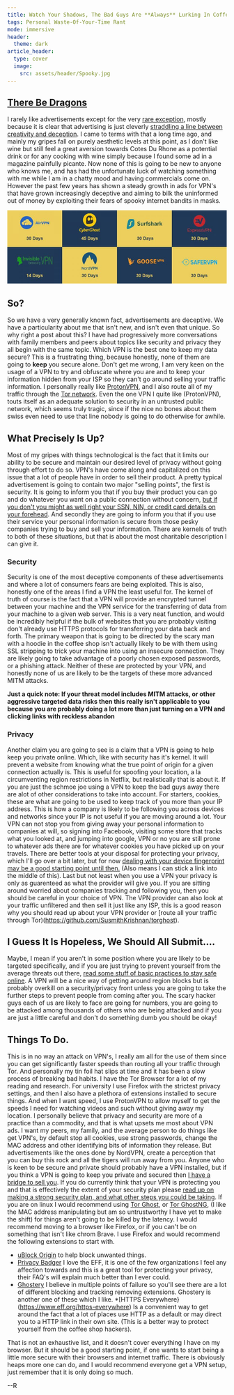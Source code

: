 ```yaml
---
title: Watch Your Shadows, The Bad Guys Are **Always** Lurking In Coffee Shops
tags: Personal Waste-Of-Your-Time Rant
mode: immersive
header:
  theme: dark
article_header:
  type: cover
  image:
    src: assets/header/Spooky.jpg
---
```


## [There Be Dragons](https://www.youtube.com/watch?v=y-Dp0QogUI4)

I rarely like advertisements except for the very [rare exception](https://www.youtube.com/watch?v=PO4lIqJiv-g), mostly because it is clear that advertising is just cleverly [straddling a line between creativity and deception](https://www.mbaskool.com/business-articles/marketing/246-advertising-art-of-lying.html). I came to terms with that a long time ago, and mainly my gripes fall on purely aesthetic levels at this point, as I don't like wine but still feel a great aversion towards Cotes Du Rhone as a potential drink or for any cooking with wine simply because I found some ad in a magazine painfully picante. Now none of this is going to be new to anyone who knows me, and has had the unfortunate luck of watching something with me while I am in a chatty mood and having commercials come on. However the past few years has shown a steady growth in ads for VPN's that have grown increasingly deceptive and aiming to bilk the uninformed out of money by exploiting their fears of spooky internet bandits in masks.

![VPN Brands](/assets/posts/vpns.jpeg)

## So?

So we have a very generally known fact, advertisements are deceptive. We have a particularity about me that isn't new, and isn't even that unique. So why right a post about this? I have had progressively more conversations with family members and peers about topics like security and privacy they all begin with the same topic. Which VPN is the best one to keep my data secure? This is a frustrating thing, because honestly, none of them are going to **keep** you secure alone. Don't get me wrong, I am very keen on the usage of a VPN to try and obfuscate where you are and to keep your information hidden from your ISP so they can't go around selling your traffic information. I personally really like [ProtonVPN](https://protonvpn.com/), and I also route all of my traffic through the [Tor network](https://github.com/SusmithKrishnan/torghost). Even the one VPN I quite like (ProtonVPN), touts itself as an adequate solution to security in an untrusted public network, which seems truly tragic, since if the nice no bones about them swiss even need to use that line nobody is going to do otherwise for awhile.

## What Precisely Is Up?

Most of my gripes with things technological is the fact that it limits our ability to be secure and maintain our desired level of privacy without going through effort to do so. VPN's have come along and capitalized on this issue that a lot of people have in order to sell their product. A pretty typical advertisement is going to contain two major "selling points", the first is security. It is going to inform you that if you buy their product you can go and do whatever you want on a public connection without concern, [but if you don't you might as well right your SSN, NIN, or credit card details on your forehead](https://www.pcmag.com/news/nordvpn-ad-banned-for-exaggerating-threat-of-public-wi-fi). And secondly they are going to inform you that if you use their service your personal information is secure from those pesky companies trying to buy and sell your information. There are kernels of truth to both of these situations, but that is about the most charitable description I can give it.

### Security

Security is one of the most deceptive components of these advertisements and where a lot of consumers fears are being exploited. This is also, honestly one of the areas I find a VPN the least useful for. The kernel of truth of course is the fact that a VPN will provide an encrypted tunnel between your machine and the VPN service for the transferring of data from your machine to a given web server. This is a very neat function, and would be incredibly helpful if the bulk of websites that you are probably visiting don't already use HTTPS protocols for transferring your data back and forth. The primary weapon that is going to be directed by the scary man with a hoodie in the coffee shop isn't actually likely to be with them using SSL stripping to trick your machine into using an insecure connection. They are likely going to take advantage of a poorly chosen exposed passwords, or a phishing attack. Neither of these are protected by your VPN, and honestly none of us are likely to be the targets of these more advanced MITM attacks.

**Just a quick note: If your threat model includes MITM attacks, or other aggressive targeted data risks then this really isn't applicable to you because you are probably doing a lot more than just turning on a VPN and clicking links with reckless abandon**

### Privacy

Another claim you are going to see is a claim that a VPN is going to help keep you private online. Which, like with security has it's kernel. It will prevent a website from knowing what the true point of origin for a given connection actually is. This is useful for spoofing your location, a la circumventing region restrictions in Netflix, but realistically that is about it. If you are just the schmoe joe using a VPN to keep the bad guys away there are  alot of other considerations to take into account. For starters, cookies, these are what are going to be used to keep track of you more than your IP address. This is how a company is likely to be following you across devices and networks since your IP is not useful if you are moving around a lot. Your VPN can not stop you from giving away your personal information to companies at will, so signing into Facebook, visiting some store that tracks what you looked at, and jumping into google, VPN or no you are still prone to whatever ads there are for whatever cookies you have picked up on your travels. There are better tools at your disposal for protecting your privacy, which I'll go over a bit later, but for now [dealing with your device fingerprint may be a good starting point until then.](https://coveryourtracks.eff.org/) (Also means I can stick a link into the middle of this). Last but not least when you use a VPN your privacy is only as guarenteed as what the provider will give you. If you are sitting around worried about companies tracking and following you, then you should be careful in your choice of VPN. The VPN provider can also look at your traffic unfiltered and then sell it just like any ISP, this is a good reason why you should read up about your VPN provider or [route all your traffic through Tor)(https://github.com/SusmithKrishnan/torghost).

## I Guess It Is Hopeless, We Should All Submit....

Maybe, I mean if you aren't in some position where you are likely to be targeted specifically, and if you are just trying to prevent yourself from the average threats out there, [read some stuff of basic practices to stay safe online](https://staysafeonline.org/blog/5-easy-online-safety-tips/). A VPN will be a nice way of getting around region blocks but is probably overkill on a security/privacy front unless you are going to take the further steps to prevent people from coming after you. The scary hacker guys each of us are likely to face are going for numbers, you are going to be attacked among thousands of others who are being attacked and if you are just a little careful and don't do something dumb you should be okay!

## Things To Do.

This is in no way an attack on VPN's, I really am all for the use of them since you can get significantly faster speeds than routing all your traffic through Tor. And personally my tin foil hat slips at time and it has been a slow process of breaking bad habits. I have the Tor Browser for a lot of my reading and research. For university I use Firefox with the strictest privacy settings, and then I also have a plethora of extensions installed to secure things. And when I want speed, I use ProtonVPN to allow myself to get the speeds I need for watching videos and such without giving away my location. I personally believe that privacy and security are more of a practice than a commodity, and that is what upsets me most about VPN ads. I want my peers, my family, and the average person to do things like get VPN's, by default stop all cookies, use strong passwords, change the MAC address and other identifying bits of information they release. But advertisements like the ones done by NordVPN, create a perception that you can buy this rock and all the tigers will run away from you. Anyone who is keen to be secure and private should probably have a VPN installed, but if you think a VPN is going to keep you private and secured then [I have a bridge to sell you](https://theirishmob.com/george-c-parker-the-man-who-sold-brooklyn-bridge/). If you do currently think that your VPN is protecting you and that is effectively the extent of your security plan please [read up on making a strong security plan, and what other steps you could be taking](https://ssd.eff.org/). If you are on linux I would recommend using [Tor Ghost](https://github.com/SusmithKrishnan/torghost), or [Tor GhostNG](https://github.com/GitHackTools/TorghostNG), (I like the MAC address manipulating but am so untrustworthy I have yet to make the shift) for things aren't going to be killed by the latency. I would recommend moving to a browser like Firefox, or if you can't be on something that isn't like chrom Brave. I use Firefox and would recommend the following extensions to start with.
* [uBlock Origin](https://addons.mozilla.org/en-GB/firefox/addon/ublock-origin/) to help block unwanted things.
* [Privacy Badger](https://privacybadger.org/) I love the EFF, it is one of the few organizations I feel any affection towards and this is a great tool for protecting your privacy, their FAQ's will explain much better than I ever could.
* [Ghostery](https://www.ghostery.com/) I believe in multiple points of failure so you'll see there are a lot of different blocking and tracking removing extensions. Ghostery is another one of these which I like.
*[HTTPS Everywhere}(https://www.eff.org/https-everywhere) Is a convenient way to get around the fact that a lot of places use HTTP as a default or may direct you to a HTTP link in their own site. (This is a better way to protect yourself from the coffee shop hackers).

That is not an exhaustive list, and it doesn't cover everything I have on my browser. But it should be a good starting point, if one wants to start being a little more secure with their browsers and internet traffic. There is obviously heaps more one can do, and I would recommend everyone get a VPN setup, just remember that it is only doing so much.

--R